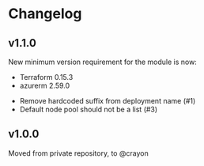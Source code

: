 # Changelog

## v1.1.0
New minimum version requirement for the module is now:
* Terraform 0.15.3
* azurerm 2.59.0

- Remove hardcoded suffix from deployment name (#1)
- Default node pool should not be a list (#3)

## v1.0.0
Moved from private repository, to @crayon
